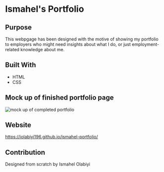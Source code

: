 # Ismahel's Portfolio

## Purpose
This webpgage has been designed with the motive of showing my portfolio to employers who might need insights about what I do, or just employment-related knowledge about me.

## Built With
* HTML
* CSS

## Mock up of finished portfolio page
![mock up of completed portfolio](./assets/images/mock-up.gif)

## Website
https://iolabiyi196.github.io/ismahel-portfolio/

## Contribution
Designed from scratch by Ismahel Olabiyi
